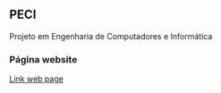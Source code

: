 ## PECI
Projeto em Engenharia de Computadores e Informática
### Página website
[Link web page](http://www.meshotron.cf/meshotron/)